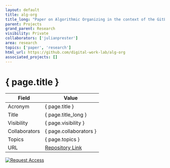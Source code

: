 ```yaml
---
layout: default
title: alg-org
title_long: "Paper on Algorithmic Organizing in the context of the GitLab Bot and Handbook"
parent: Projects
grand_parent: Research
visibility: Private
collaborators: ['julianprester']
area: research
topics: ['paper', 'research']
html_url: https://github.com/digital-work-lab/alg-org
associated_projects: []
---
```


# { page.title }

Field               | Value
------------------- | ----------------------------------
Acronym             | { page.title }
Title               | { page.title_long }
Visibility          | { page.visibility }
Collaborators       | { page.collaborators }
Topics              | { page.topics }
URL                 | [Repository Link](https://github.com/digital-work-lab/alg-org)

[![Request Access](https://img.shields.io/badge/Request-Access-blue?style=for-the-badge)](https://github.com/digital-work-lab/alg-org/issues/new?assignees=geritwagner&labels=access+request&template=request-repo-access.md&title=%5BAccess+Request%5D+Request+for+access+to+repository)


